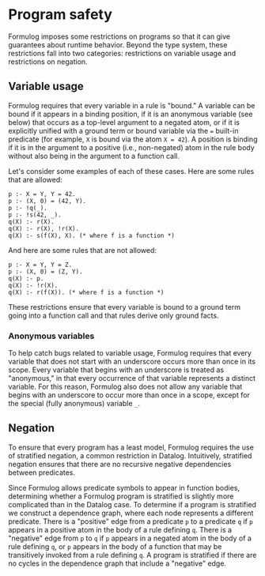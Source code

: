 # Program safety

Formulog imposes some restrictions on programs so that it can give guarantees about runtime behavior. Beyond the type system, these restrictions fall into two categories: restrictions on variable usage and restrictions on negation.

## Variable usage

Formulog requires that every variable in a rule is "bound." A variable can be bound if it appears in a binding position, if it is an anonymous variable (see below) that occurs as a top-level argument to a negated atom, or if it is explicitly unified with a ground term or bound variable via the `=` built-in predicate (for example, `X` is bound via the atom `X = 42`). A position is binding if it is in the argument to a positive (i.e., non-negated) atom in the rule body without also being in the argument to a function call.

Let's consider some examples of each of these cases. Here are some rules that are allowed:
```
p :- X = Y, Y = 42.
p :- (X, 0) = (42, Y).
p :- !q(_).
p :- !s(42, _).
q(X) :- r(X).
q(X) :- r(X), !r(X).
q(X) :- s(f(X), X). (* where f is a function *)
```

And here are some rules that are not allowed:
```
p :- X = Y, Y = Z.
p :- (X, 0) = (Z, Y).
q(X) :- p.
q(X) :- !r(X).
q(X) :- r(f(X)). (* where f is a function *)
```

These restrictions ensure that every variable is bound to a ground term going into a function call and that rules derive only ground facts.

### Anonymous variables

To help catch bugs related to variable usage, Formulog requires that every variable that does not start with an underscore occurs more than once in its scope. Every variable that begins with an underscore is treated as "anonymous," in that every occurrence of that variable represents a distinct variable. For this reason, Formulog also does not allow any variable that begins with an underscore to occur more than once in a scope, except for the special (fully anonymous) variable `_`.

## Negation

To ensure that every program has a least model, Formulog requires the use of stratified negation, a common restriction in Datalog. Intuitively, stratified negation ensures that there are no recursive negative dependencies between predicates.

Since Formulog allows predicate symbols to appear in function bodies, determining whether a Formulog program is stratified is slightly more complicated than in the Datalog case. To determine if a program is stratified we construct a dependence graph, where each node represents a different predicate. There is a "positive" edge from a predicate `p` to a predicate `q` if `p` appears in a positive atom in the body of a rule defining `q`. There is a "negative" edge from `p` to `q` if `p` appears in a negated atom in the body of a rule defining `q`, or `p` appears in the body of a function that may be transitively invoked from a rule defining `q`. A program is stratified if there are no cycles in the dependence graph that include a "negative" edge.
